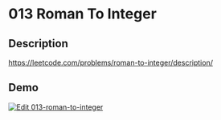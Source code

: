 # 013 Roman To Integer

## Description

https://leetcode.com/problems/roman-to-integer/description/

## Demo

[![Edit 013-roman-to-integer](https://codesandbox.io/static/img/play-codesandbox.svg)](https://codesandbox.io/s/github/liuderchi/leetcode_sprint_js/tree/csb/013-roman-to-integer?module=%2Fsolution.js)